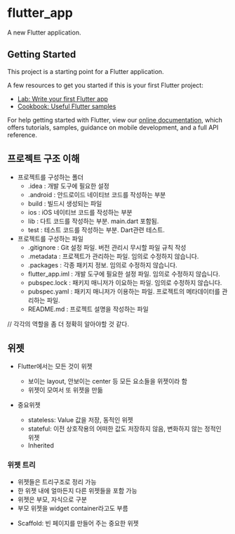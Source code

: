 # flutter_app

A new Flutter application.

## Getting Started

This project is a starting point for a Flutter application.

A few resources to get you started if this is your first Flutter project:

- [Lab: Write your first Flutter app](https://flutter.dev/docs/get-started/codelab)
- [Cookbook: Useful Flutter samples](https://flutter.dev/docs/cookbook)

For help getting started with Flutter, view our
[online documentation](https://flutter.dev/docs), which offers tutorials,
samples, guidance on mobile development, and a full API reference.

## 프로젝트 구조 이해

- 프로젝트를 구성하는 폴더
    - .idea : 개발 도구에 필요한 설정
    - .android : 안드로이드 네이티브 코드를 작성하는 부분
    - build : 빌드시 생성되는 파일
    - ios : iOS 네이티브 코드를 작성하는 부분
    - lib : 다트 코드를 작성하는 부분. main.dart 포함됨.
    - test : 테스트 코드를 작성하는 부분. Dart관련 테스트.
- 프로젝트를 구성하는 파일
    - .gitignore : Git 설정 파일. 버전 관리시 무시할 파일 규칙 작성
    - .metadata : 프로젝트가 관리하는 파일. 임의로 수정하지 않습니다.
    - .packages : 각종 패키지 정보. 임의로 수정하지 않습니다.
    - flutter_app.iml : 개발 도구에 필요한 설정 파일. 임의로 수정하지 않습니다.
    - pubspec.lock : 패키지 매니저가 이요하는 파일. 임의로 수정하지 않습니다.
    - pubspec.yaml : 패키지 매니저가 이용하는 파일. 프로젝트의 메타데이터를 관리하는 파일.
    - README.md : 프로젝트 설명을 작성하는 파일

// 각각의 역할을 좀 더 정확히 알아야할 것 같다.

## 위젯

- Flutter에서는 모든 것이 위젯
    - 보이는 layout, 안보이는 center 등 모든 요소들을 위젯이라 함
    - 위젯이 모여서 또 위젯을 만듦

- 중요위젯
    - stateless: Value 값을 저장, 동적인 위젯
    - stateful: 이전 상호작용의 어떠한 값도 저장하지 않음, 변화하지 않는 정적인 위젯
    - Inherited

### 위젯 트리

- 위젯들은 트리구조로 정리 가능
- 한 위젯 내에 얼마든지 다른 위젯들을 포함 가능
- 위젯은 부모, 자식으로 구분
- 부모 위젯을 widget container라고도 부름

* Scaffold: 빈 페이지를 만들어 주는 중요한 위젯